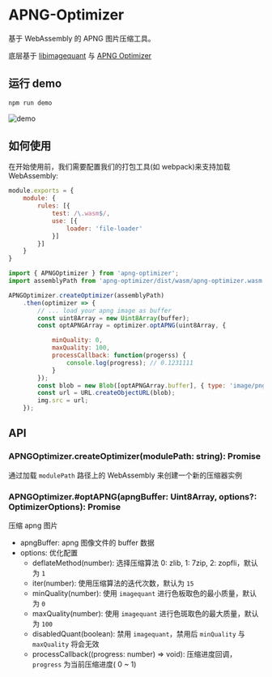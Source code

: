 # APNG-Optimizer

基于 WebAssembly 的 APNG 图片压缩工具。

底层基于 [libimagequant](https://github.com/ImageOptim/libimagequant) 与 [APNG Optimizer](https://sourceforge.net/projects/apng/files/APNG_Optimizer/)

## 运行 demo

```sh
npm run demo
```

![demo](https://st0.dancf.com/csc/208/configs/system/20210101-113557-8d27.png)

## 如何使用

在开始使用前，我们需要配置我们的打包工具(如 webpack)来支持加载 WebAssembly:

```js
module.exports = {
    module: {
        rules: [{
            test: /\.wasm$/,
            use: [{
                loader: 'file-loader'
            }]
        }]
    }
}
```


```js
import { APNGOptimizer } from 'apng-optimizer';
import assemblyPath from 'apng-optimizer/dist/wasm/apng-optimizer.wasm';

APNGOptimizer.createOptimizer(assemblyPath)
    .then(optimizer => {
        // ... load your apng image as buffer
        const uint8Array = new Uint8Array(buffer);
        const optAPNGArray = optimizer.optAPNG(uint8Array, {

            minQuality: 0,
            maxQuality: 100,
            processCallback: function(progerss) {
                console.log(progress); // 0.1231111
            }
        });
        const blob = new Blob([optAPNGArray.buffer], { type: 'image/png' });
        const url = URL.createObjectURL(blob);
        img.src = url;
    });
```

## API

### APNGOptimizer.createOptimizer(modulePath: string): Promise<APNGOptimizer>

通过加载 `modulePath` 路径上的 WebAssembly 来创建一个新的压缩器实例

### APNGOptimizer.#optAPNG(apngBuffer: Uint8Array, options?: OptimizerOptions): Promise<Uint8Array> 

压缩 apng 图片
+ apngBuffer: apng 图像文件的 buffer 数据
+ options: 优化配置
    + deflateMethod(number): 选择压缩算法 0: zlib, 1: 7zip, 2: zopfli，默认为 `1`
    + iter(number): 使用压缩算法的迭代次数，默认为 `15`
    + minQuality(number): 使用 `imagequant` 进行色板取色的最小质量，默认为 `0`
    + maxQuality(number): 使用 `imagequant` 进行色斑取色的最大质量，默认为 `100`
    + disabledQuant(boolean): 禁用 `imagequant`，禁用后 `minQuality` 与 `maxQuality` 将会无效
    + processCallback((progress: number) => void): 压缩进度回调，`progress` 为当前压缩进度( 0 ~ 1)


